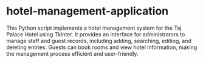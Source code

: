 # hotel-management-application
This Python script implements a hotel management system for the Taj Palace Hotel using Tkinter. It provides an interface for administrators to manage staff and guest records, including adding, searching, editing, and deleting entries. Guests can book rooms and view hotel information, making the management process efficient and user-friendly.
